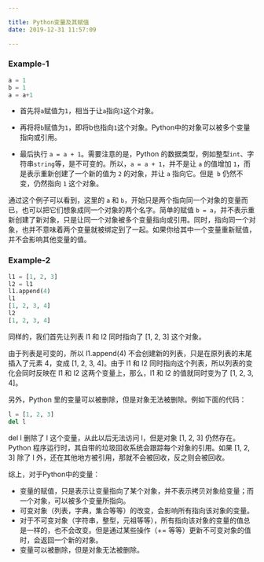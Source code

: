 ```yaml
---

title: Python变量及其赋值
date: 2019-12-31 11:57:09

---
```


### Example-1
``` python
a = 1
b = 1
a = a+1
```
+ 首先将`a`赋值为`1`，相当于让`a`指向`1`这个对象。
<!-- ![a=1](https://blog-1300571114.cos.ap-shanghai.myqcloud.com/Snipaste_2019-12-31_12-09-05.png) -->
+ 再将将`b`赋值为`1`，即将b也指向`1`这个对象。Python中的对象可以被多个变量指向或引用。
<!--more-->
+ 最后执行 `a = a + 1`。需要注意的是，Python 的数据类型，例如整型`int`、字符串`string`等，是不可变的。所以，`a = a + 1`，并不是让 `a` 的值增加 `1`，而是表示重新创建了一个新的值为 `2` 的对象，并让 `a` 指向它。但是` b` 仍然不变，仍然指向 `1` 这个对象。
<!-- ![a=a+1](https://blog-1300571114.cos.ap-shanghai.myqcloud.com/2019-12-31_12-15-50.png) -->
通过这个例子可以看到，这里的 `a` 和 `b`，开始只是两个指向同一个对象的变量而已，也可以把它们想象成同一个对象的两个名字。简单的赋值 `b = a`，并不表示重新创建了新对象，只是让同一个对象被多个变量指向或引用。同时，指向同一个对象，也并不意味着两个变量就被绑定到了一起。如果你给其中一个变量重新赋值，并不会影响其他变量的值。
### Example-2
``` python
l1 = [1, 2, 3]
l2 = l1
l1.append(4)
l1
[1, 2, 3, 4]
l2
[1, 2, 3, 4]
```
同样的，我们首先让列表 l1 和 l2 同时指向了 [1, 2, 3] 这个对象。
<!-- ![](https://blog-1300571114.cos.ap-shanghai.myqcloud.com/2019-12-31_12-20-19.png) -->
由于列表是可变的，所以 l1.append(4) 不会创建新的列表，只是在原列表的末尾插入了元素 4，变成 [1, 2, 3, 4]。由于 l1 和 l2 同时指向这个列表，所以列表的变化会同时反映在 l1 和 l2 这两个变量上，那么，l1 和 l2 的值就同时变为了 [1, 2, 3, 4]。
<!-- ![](https://blog-1300571114.cos.ap-shanghai.myqcloud.com/2019-12-31_12-20-53.png) -->
另外，Python 里的变量可以被删除，但是对象无法被删除。例如下面的代码：
``` python
l = [1, 2, 3]
del l
```
del l 删除了 l 这个变量，从此以后无法访问 l，但是对象 [1, 2, 3] 仍然存在。Python 程序运行时，其自带的垃圾回收系统会跟踪每个对象的引用。如果 [1, 2, 3] 除了 l 外，还在其他地方被引用，那就不会被回收，反之则会被回收。

综上，对于Python中的变量：
+ 变量的赋值，只是表示让变量指向了某个对象，并不表示拷贝对象给变量；而一个对象，可以被多个变量所指向。
+ 可变对象（列表，字典，集合等等）的改变，会影响所有指向该对象的变量。
+ 对于不可变对象（字符串，整型，元祖等等），所有指向该对象的变量的值总是一样的，也不会改变。但是通过某些操作（+= 等等）更新不可变对象的值时，会返回一个新的对象。
+ 变量可以被删除，但是对象无法被删除。
